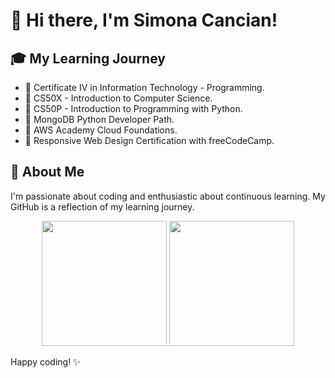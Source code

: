 # 👋 Hi there, I'm Simona Cancian!

## 🎓 My Learning Journey
- 🌱 Certificate IV in Information Technology - Programming.
- 🌱 CS50X - Introduction to Computer Science.
- 🌱 CS50P - Introduction to Programming with Python.
- 🌱 MongoDB Python Developer Path.
- 🌱 AWS Academy Cloud Foundations.
- 🌱 Responsive Web Design Certification with freeCodeCamp.

## 🚀 About Me
I'm passionate about coding and enthusiastic about continuous learning. My GitHub is a reflection of my learning journey.

<p align="center">
  <img height=200 src="https://github-readme-stats.vercel.app/api/top-langs/?username=simona-cancian&size_weight=0.5&count_weight=0.5&layout=compact&theme=ambient_gradient&langs_count=6" />
  <img height=200 src="https://github-readme-stats.vercel.app/api?username=simona-cancian&show_icons=true&theme=jolly&include_all_commits=true&rank_icon=github" />
</p>

Happy coding! ✨


<!---
simona-cancian/simona-cancian is a ✨ special ✨ repository because its `README.md` (this file) appears on your GitHub profile.
You can click the Preview link to take a look at your changes.
--->
